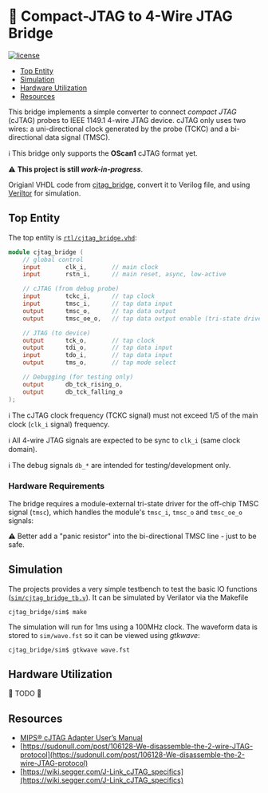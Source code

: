 # :electric_plug: Compact-JTAG to 4-Wire JTAG Bridge

[![license](https://img.shields.io/github/license/stnolting/cjtag_bridge)](https://github.com/stnolting/cjtag_bridge/blob/main/LICENSE)

* [Top Entity](#Top-Entity)
* [Simulation](#Simulation)
* [Hardware Utilization](#Hardware-Utilization)
* [Resources](#Resources)

This bridge implements a simple converter to connect _compact JTAG_ (cJTAG) probes to IEEE 1149.1 4-wire JTAG device.
cJTAG only uses two wires: a uni-directional clock generated by the probe (TCKC) and a bi-directional data signal (TMSC).

:information_source: This bridge only supports the **OScan1** cJTAG format yet.

:warning: **This project is still _work-in-progress_**.

Origianl VHDL code from [cjtag_bridge](https://github.com/stnolting/cjtag_bridg), convert it to Verilog file,
and using [Veriltor](https://github.com/verilator/verilator) for simulation.

## Top Entity

The top entity is [`rtl/cjtag_bridge.vhd`](https://github.com/stnolting/cjtag_bridge/blob/main/rtl/cjtag_bridge.vhd):

```verilog
module cjtag_bridge (
    // global control
    input       clk_i,       // main clock
    input       rstn_i,      // main reset, async, low-active

    // cJTAG (from debug probe)
    input       tckc_i,      // tap clock
    input       tmsc_i,      // tap data input
    output      tmsc_o,      // tap data output
    output      tmsc_oe_o,   // tap data output enable (tri-state driver)

    // JTAG (to device)
    output      tck_o,       // tap clock
    output      tdi_o,       // tap data input
    input       tdo_i,       // tap data input
    output      tms_o,       // tap mode select

    // Debugging (for testing only)
    output      db_tck_rising_o,
    output      db_tck_falling_o
);
```

:information_source: The cJTAG clock frequency (TCKC signal) must not exceed 1/5 of the main clock (`clk_i` signal) frequency.

:information_source: All 4-wire JTAG signals are expected to be sync to `clk_i` (same clock domain).

:information_source: The debug signals `db_*` are intended for testing/development only.


### Hardware Requirements

The bridge requires a module-external tri-state driver for the off-chip TMSC signal (`tmsc`), which handles the module's
`tmsc_i`, `tmsc_o` and `tmsc_oe_o` signals:

:warning: Better add a "panic resistor" into the bi-directional TMSC line - just to be safe.


## Simulation

The projects provides a very simple testbench to test the basic IO functions
([`sim/cjtag_bridge_tb.v`](sim/cjtag_bridge_tb.v)).
It can be simulated by Verilator via the Makefile

```
cjtag_bridge/sim$ make
```

The simulation will run for 1ms using a 100MHz clock. The waveform data is stored to `sim/wave.fst`
so it can be viewed using _gtkwave_:

```
cjtag_bridge/sim$ gtkwave wave.fst
```

## Hardware Utilization

:construction: TODO :construction:


## Resources

* [MIPS® cJTAG Adapter User’s Manual](https://s3-eu-west-1.amazonaws.com/downloads-mips/mips-documentation/login-required/mips_cjtag_adapter_users_manual.pdf)
* [https://sudonull.com/post/106128-We-disassemble-the-2-wire-JTAG-protocol](https://sudonull.com/post/106128-We-disassemble-the-2-wire-JTAG-protocol)
* [https://wiki.segger.com/J-Link_cJTAG_specifics](https://wiki.segger.com/J-Link_cJTAG_specifics)

